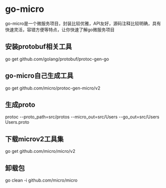 # go-micro
go-micro是一个微服务项目，封装比较优雅，API友好，源码注释比较明确，具有快速灵活，容错方便等特点，让你快速了解go微服务项目

## 安装protobuf相关工具  
go get github.com/golang/protobuf/protoc-gen-go

## go-micro自己生成工具  
go get github.com/micro/protoc-gen-micro/v2

## 生成proto
protoc --proto_path=src/protos  --micro_out=src/Users --go_out=src/Users Users.proto

## 下载microv2工具集  
go get github.com/micro/micro/v2
## 卸载包
go clean -i github.com/micro/micro